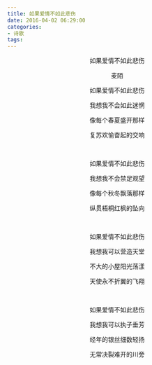 ```yaml
---
title: 如果爱情不如此悲伤
date: 2016-04-02 06:29:00
categories:
- 诗歌
tags: 
---
```

<p style="text-align: center;">如果爱情不如此悲伤</p>
<p style="text-align: center;">麦陌</p>
<p style="text-align: center;">如果爱情不如此悲伤</p>
<p style="text-align: center;">我想我不会如此迷惘</p>
<p style="text-align: center;">像每个春夏盛开那样</p>
<p style="text-align: center;">复苏欢愉奋起的交响</p>
&nbsp;
<!--more-->
<p style="text-align: center;">如果爱情不如此悲伤</p>
<p style="text-align: center;">我想我不会禁足观望</p>
<p style="text-align: center;">像每个秋冬飘落那样</p>
<p style="text-align: center;">纵贯梧桐红枫的坠向</p>
&nbsp;
<p style="text-align: center;">如果爱情不如此悲伤</p>
<p style="text-align: center;">我想我可以营造天堂</p>
<p style="text-align: center;">不大的小屋阳光荡漾</p>
<p style="text-align: center;">天使永不折翼的飞翔</p>
&nbsp;
<p style="text-align: center;">如果爱情不如此悲伤</p>
<p style="text-align: center;">我想我可以执子垂芳</p>
<p style="text-align: center;">经年的银丝细数轻扬</p>
<p style="text-align: center;">无常决裂难开的川旁</p>